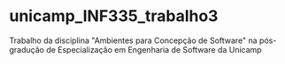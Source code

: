 # unicamp_INF335_trabalho3
Trabalho da disciplina "Ambientes para Concepção de Software" na pós-gradução de Especialização em Engenharia de Software da Unicamp
